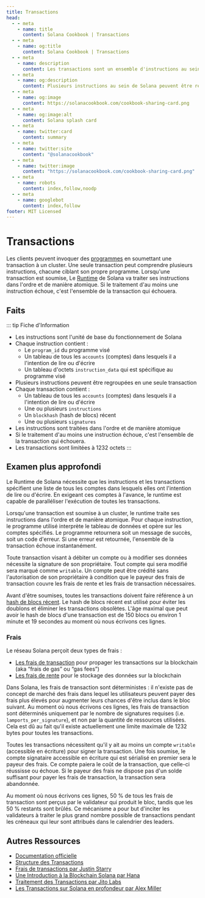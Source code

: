 ```yaml
---
title: Transactions
head:
  - - meta
    - name: title
      content: Solana Cookbook | Transactions
  - - meta
    - name: og:title
      content: Solana Cookbook | Transactions
  - - meta
    - name: description
      content: Les transactions sont un ensemble d'instructions au sein de Solana. Découvrez les Transaction et d'autres concepts fondamentaux dans le Solana Cookbook.
  - - meta
    - name: og:description
      content: Plusieurs instructions au sein de Solana peuvent être regroupées en une seule unité appelée Transaction. Découvrez les Transaction et d'autres concepts fondamentaux dans le Solana Cookbook.
  - - meta
    - name: og:image
      content: https://solanacookbook.com/cookbook-sharing-card.png
  - - meta
    - name: og:image:alt
      content: Solana splash card
  - - meta
    - name: twitter:card
      content: summary
  - - meta
    - name: twitter:site
      content: "@solanacookbook"
  - - meta
    - name: twitter:image
      content: "https://solanacookbook.com/cookbook-sharing-card.png"
  - - meta
    - name: robots
      content: index,follow,noodp
  - - meta
    - name: googlebot
      content: index,follow
footer: MIT Licensed
---
```


# Transactions

Les clients peuvent invoquer des [programmes](./programs.md) en soumettant une transaction à un cluster. Une seule transaction peut comprendre plusieurs instructions, chacune ciblant son propre programme. Lorsqu'une transaction est soumise, Le [Runtime](https://docs.solana.com/developing/programming-model/runtime) de Solana va traiter ses instructions dans l'ordre et de manière atomique. Si le traitement d'au moins une instruction échoue, c'est l'ensemble de la transaction qui échouera.

## Faits

::: tip Fiche d'Information
- Les instructions sont l'unité de base du fonctionnement de Solana
- Chaque instruction contient :
    - Le `program_id` du programme visé
    - Un tableau de tous les `accounts` (comptes) dans lesquels il a l'intention de lire ou d'écrire
    - Un tableau d'octets `instruction_data` qui est spécifique au programme visé
- Plusieurs instructions peuvent être regroupées en une seule transaction
- Chaque transaction contient :
    - Un tableau de tous les `accounts` (comptes) dans lesquels il a l'intention de lire ou d'écrire
    - Une ou plusieurs `instructions`
    - Un `blockhash` (hash de blocs) récent
    - Une ou plusieurs `signatures`
- Les instructions sont traitées dans l'ordre et de manière atomique
- Si le traitement d'au moins une instruction échoue, c'est l'ensemble de la transaction qui échouera.
- Les transactions sont limitées à 1232 octets
:::

## Examen plus approfondi

Le Runtime de Solana nécessite que les instructions et les transactions spécifient une liste de tous les comptes dans lesquels elles ont l'intention de lire ou d'écrire. En exigeant ces comptes à l'avance, le runtime est capable de paralléliser l'exécution de toutes les transactions.

Lorsqu'une transaction est soumise à un cluster, le runtime traite ses instructions dans l'ordre et de manière atomique. Pour chaque instruction, le programme utilisé interprète le tableau de données et opère sur les comptes spécifiés. Le programme retournera soit un message de succès, soit un code d'erreur. Si une erreur est retournée, l'ensemble de la transaction échoue instantanément.

Toute transaction visant à débiter un compte ou à modifier ses données nécessite la signature de son propriétaire. Tout compte qui sera modifié sera marqué comme `writable`. Un compte peut être crédité sans l'autorisation de son propriétaire à condition que le payeur des frais de transaction couvre les frais de rente et les frais de transaction nécessaires.

Avant d'être soumises, toutes les transactions doivent faire référence à un [hash de blocs récent](https://docs.solana.com/developing/programming-model/transactions#recent-blockhash). Le hash de blocs récent est utilisé pour éviter les doublons et éliminer les transactions obsolètes. L'âge maximal que peut avoir le hash de blocs d'une transaction est de 150 blocs ou environ 1 minute et 19 secondes au moment où nous écrivons ces lignes.

### Frais

Le réseau Solana perçoit deux types de frais :
- [Les frais de transaction](https://docs.solana.com/transaction_fees) pour propager les transactions sur la blockchain (aka “frais de gas” ou “gas fees”)
- [Les frais de rente](https://docs.solana.com/developing/programming-model/accounts#rent) pour le stockage des données sur la blockchain 

Dans Solana, les frais de transaction sont déterministes : il n'existe pas de concept de marché des frais dans lequel les utilisateurs peuvent payer des frais plus élevés pour augmenter leurs chances d'être inclus dans le bloc suivant. Au moment où nous écrivons ces lignes, les frais de transaction sont déterminés uniquement par le nombre de signatures requises (i.e. `lamports_per_signature`), et non par la quantité de ressources utilisées. Cela est dû au fait qu'il existe actuellement une limite maximale de 1232 bytes pour toutes les transactions.

Toutes les transactions nécessitent qu'il y ait au moins un compte `writable` (accessible en écriture) pour signer la transaction. Une fois soumise, le compte signataire accessible en écriture qui est sérialisé en premier sera le payeur des frais. Ce compte paiera le coût de la transaction, que celle-ci réussisse ou échoue. Si le payeur des frais ne dispose pas d'un solde suffisant pour payer les frais de transaction, la transaction sera abandonnée.

Au moment où nous écrivons ces lignes, 50 % de tous les frais de transaction sont perçus par le validateur qui produit le bloc, tandis que les 50 % restants sont brûlés. Ce mécanisme a pour but d'inciter les validateurs à traiter le plus grand nombre possible de transactions pendant les créneaux qui leur sont attribués dans le calendrier des leaders.

## Autres Ressources

- [Documentation officielle](https://docs.solana.com/developing/programming-model/transactions)
- [Structure des Transactions](https://solana.wiki/docs/solidity-guide/transactions/#solana-transaction-structure)
- [Frais de transactions par Justin Starry](https://jstarry.notion.site/Transaction-Fees-f09387e6a8d84287aa16a34ecb58e239)
- [Une Introduction à la Blockchain Solana par Hana](https://2501babe.github.io/posts/solana101.html)
- [Traitement des Transactions par Jito Labs](https://jito-labs.medium.com/solana-validator-101-transaction-processing-90bcdc271143)
- [Les Transactions sur Solana en profondeur par Alex Miller](https://medium.com/@asmiller1989/solana-transactions-in-depth-1f7f7fe06ac2)
